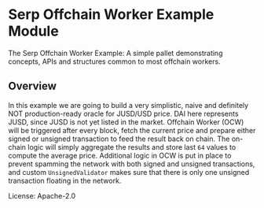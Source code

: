 # Serp Offchain Worker Example Module

The Serp Offchain Worker Example: A simple pallet demonstrating
concepts, APIs and structures common to most offchain workers.

## Overview

In this example we are going to build a very simplistic, naive and definitely NOT
production-ready oracle for JUSD/USD price.
DAI here represents JUSD, since JUSD is not yet listed in the market.
Offchain Worker (OCW) will be triggered after every block, fetch the current price
and prepare either signed or unsigned transaction to feed the result back on chain.
The on-chain logic will simply aggregate the results and store last `64` values to compute
the average price.
Additional logic in OCW is put in place to prevent spamming the network with both signed
and unsigned transactions, and custom `UnsignedValidator` makes sure that there is only
one unsigned transaction floating in the network.

License: Apache-2.0
